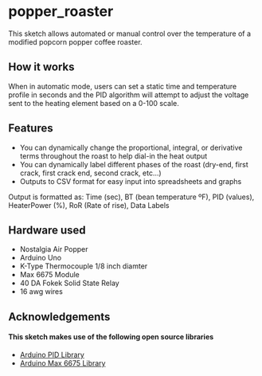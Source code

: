 # popper_roaster

This sketch allows automated or manual control over the temperature of a modified popcorn popper coffee roaster.

## How it works
When in automatic mode, users can set a static time and temperature profile in seconds and the PID algorithm will attempt to adjust the voltage sent to the heating element based on a 0-100 scale.

## Features
- You can dynamically change the proportional, integral, or derivative terms throughout the roast to help dial-in the heat output
- You can dynamically label different phases of the roast (dry-end, first crack, first crack end, second crack, etc...)
- Outputs to CSV format for easy input into spreadsheets and graphs

Output is formatted as: Time (sec), BT (bean temperature ºF), PID (values), HeaterPower (%), RoR (Rate of rise), Data Labels

## Hardware used

- Nostalgia Air Popper
- Arduino Uno
- K-Type Thermocouple 1/8 inch diamter
- Max 6675 Module
- 40 DA Fokek Solid State Relay
- 16 awg wires

## Acknowledgements
#### This sketch makes use of the following open source libraries

- [Arduino PID Library](https://github.com/br3ttb/Arduino-PID-Library/)
- [Arduino Max 6675 Library](https://github.com/adafruit/MAX6675-library)
